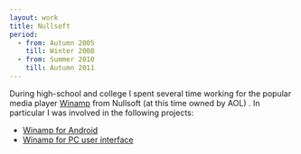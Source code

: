 ```yaml
--- 
layout: work
title: Nullsoft
period:
  - from: Autumn 2005
    till: Winter 2008
  - from: Summer 2010
    till: Autumn 2011
---
```


During high-school and college I spent several time working for the popular media player [Winamp](http://winamp.com) from Nullsoft (at this time owned by AOL) .
In particular I was involved in the following projects:
* [Winamp for Android](/portfolio/winamp-for-android)
* [Winamp for PC user interface](/portfolio/winamp-bento)
